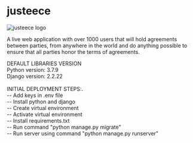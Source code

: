 # justeece

![justeece logo](https://justeece.com/static/images/new_logo.svg)

A live web application with over 1000 users that will hold agreements between parties, from anywhere in the world and do anything possible to ensure that all parties honor the terms of agreements.

DEFAULT LIBRARIES VERSION <br />
    Python version: 3.7.9 <br />
    Django version: 2.2.22
<br /><br />
INITIAL DEPLOYMENT STEPS:.<br />
    -- Add keys in .env file<br />
    -- Install python and django<br />
    -- Create virtual environment <br />
    -- Activate virtual environment<br />
    -- Install requirements.txt <br />
    -- Run command "python manage.py migrate"<br />
    -- Run server using command "python manage.py runserver"<br />
